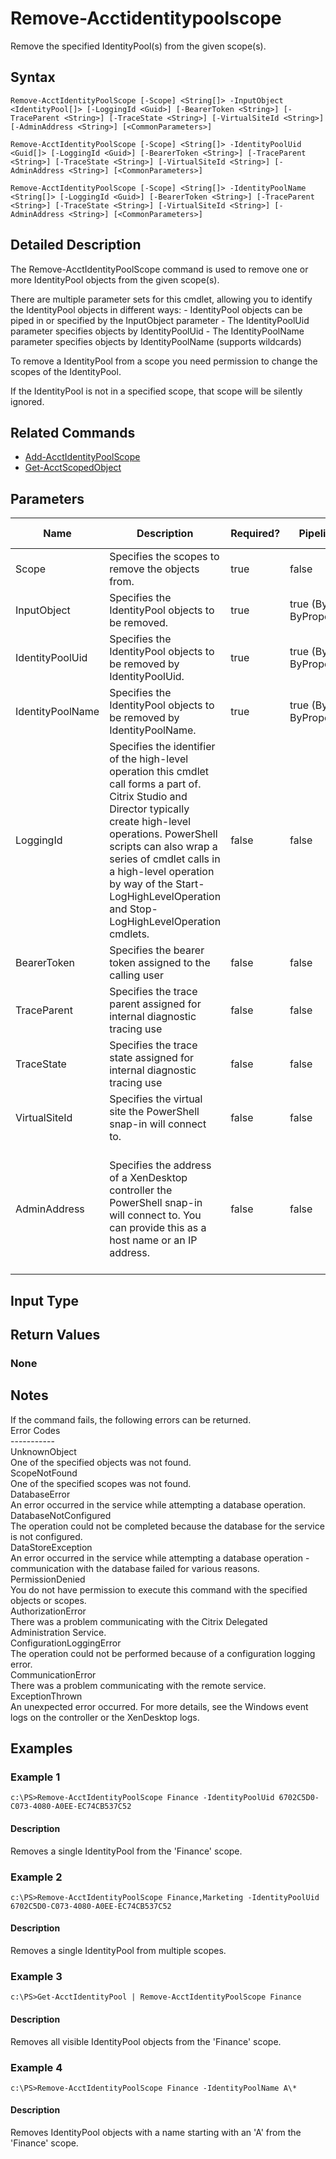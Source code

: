 ﻿
# Remove-Acctidentitypoolscope
Remove the specified IdentityPool(s) from the given scope(s).
## Syntax

```
Remove-AcctIdentityPoolScope [-Scope] <String[]> -InputObject <IdentityPool[]> [-LoggingId <Guid>] [-BearerToken <String>] [-TraceParent <String>] [-TraceState <String>] [-VirtualSiteId <String>] [-AdminAddress <String>] [<CommonParameters>]  
  
Remove-AcctIdentityPoolScope [-Scope] <String[]> -IdentityPoolUid <Guid[]> [-LoggingId <Guid>] [-BearerToken <String>] [-TraceParent <String>] [-TraceState <String>] [-VirtualSiteId <String>] [-AdminAddress <String>] [<CommonParameters>]  
  
Remove-AcctIdentityPoolScope [-Scope] <String[]> -IdentityPoolName <String[]> [-LoggingId <Guid>] [-BearerToken <String>] [-TraceParent <String>] [-TraceState <String>] [-VirtualSiteId <String>] [-AdminAddress <String>] [<CommonParameters>]
```

## Detailed Description
The Remove-AcctIdentityPoolScope command is used to remove one or more IdentityPool objects from the given scope(s).

There are multiple parameter sets for this cmdlet, allowing you to identify the IdentityPool objects in different ways: - IdentityPool objects can be piped in or specified by the InputObject parameter - The IdentityPoolUid parameter specifies objects by IdentityPoolUid - The IdentityPoolName parameter specifies objects by IdentityPoolName (supports wildcards)

To remove a IdentityPool from a scope you need permission to change the scopes of the IdentityPool.

If the IdentityPool is not in a specified scope, that scope will be silently ignored.


## Related Commands

* [Add-AcctIdentityPoolScope](../Add-AcctIdentityPoolScope/)
* [Get-AcctScopedObject](../Get-AcctScopedObject/)
## Parameters
| Name   | Description | Required? | Pipeline Input | Default Value |
| --- | --- | --- | --- | --- |
| Scope | Specifies the scopes to remove the objects from. | true | false |  |
| InputObject | Specifies the IdentityPool objects to be removed. | true | true (ByValue, ByPropertyName) |  |
| IdentityPoolUid | Specifies the IdentityPool objects to be removed by IdentityPoolUid. | true | true (ByValue, ByPropertyName) |  |
| IdentityPoolName | Specifies the IdentityPool objects to be removed by IdentityPoolName. | true | true (ByValue, ByPropertyName) |  |
| LoggingId | Specifies the identifier of the high-level operation this cmdlet call forms a part of. Citrix Studio and Director typically create high-level operations. PowerShell scripts can also wrap a series of cmdlet calls in a high-level operation by way of the Start-LogHighLevelOperation and Stop-LogHighLevelOperation cmdlets. | false | false |  |
| BearerToken | Specifies the bearer token assigned to the calling user | false | false |  |
| TraceParent | Specifies the trace parent assigned for internal diagnostic tracing use | false | false |  |
| TraceState | Specifies the trace state assigned for internal diagnostic tracing use | false | false |  |
| VirtualSiteId | Specifies the virtual site the PowerShell snap-in will connect to. | false | false |  |
| AdminAddress | Specifies the address of a XenDesktop controller the PowerShell snap-in will connect to. You can provide this as a host name or an IP address. | false | false | Localhost. Once a value is provided by any cmdlet, this value becomes the default. |

## Input Type

### 

## Return Values

### None

## Notes
If the command fails, the following errors can be returned.  
    Error Codes  
    -----------  
    UnknownObject  
        One of the specified objects was not found.  
    ScopeNotFound  
        One of the specified scopes was not found.  
    DatabaseError  
        An error occurred in the service while attempting a database operation.  
    DatabaseNotConfigured  
        The operation could not be completed because the database for the service is not configured.  
    DataStoreException  
        An error occurred in the service while attempting a database operation - communication with the database failed for various reasons.  
    PermissionDenied  
        You do not have permission to execute this command with the specified objects or scopes.  
    AuthorizationError  
        There was a problem communicating with the Citrix Delegated Administration Service.  
    ConfigurationLoggingError  
        The operation could not be performed because of a configuration logging error.  
    CommunicationError  
        There was a problem communicating with the remote service.  
    ExceptionThrown  
        An unexpected error occurred.  For more details, see the Windows event logs on the controller or the XenDesktop logs.
## Examples

### Example 1

```
c:\PS>Remove-AcctIdentityPoolScope Finance -IdentityPoolUid 6702C5D0-C073-4080-A0EE-EC74CB537C52
```

#### Description
Removes a single IdentityPool from the 'Finance' scope.
### Example 2

```
c:\PS>Remove-AcctIdentityPoolScope Finance,Marketing -IdentityPoolUid 6702C5D0-C073-4080-A0EE-EC74CB537C52
```

#### Description
Removes a single IdentityPool from multiple scopes.
### Example 3

```
c:\PS>Get-AcctIdentityPool | Remove-AcctIdentityPoolScope Finance
```

#### Description
Removes all visible IdentityPool objects from the 'Finance' scope.
### Example 4

```
c:\PS>Remove-AcctIdentityPoolScope Finance -IdentityPoolName A\*
```

#### Description
Removes IdentityPool objects with a name starting with an 'A' from the 'Finance' scope.
